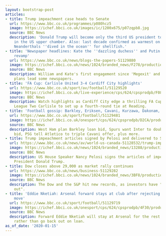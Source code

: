 ```yaml
---
layout: bootstrap-post
articles:
- title: Trump impeachment case heads to Senate
  url: https://www.bbc.co.uk/programmes/p080hcz5
  image: https://ichef.bbci.co.uk/images/ic/1200x675/p07zqpb8.jpg
  source: BBC News
  description: 'Donald Trump will become only the third US president to face trial
    in the US upper chamber. Also: last decade confirmed as warmest on record, and
    Neanderthals ''dived in the ocean'' for shellfish.'
- title: 'Newspaper headlines: Kate the ''dazzling duchess'' and Putin''s Kremlin
    revamp'
  url: https://www.bbc.co.uk/news/blogs-the-papers-51129880
  image: https://ichef.bbci.co.uk/news/1024/branded_news/F278/production/_110527026_metrop1jan16.jpg
  source: BBC News
  description: William and Kate's first engagement since 'Megexit' and Putin's Kremlin
    plans lead some newspapers.
- title: 'FA Cup: Carlisle United 3-4 Cardiff City highlights'
  url: https://www.bbc.co.uk/sport/av/football/51129520
  image: https://ichef.bbci.co.uk/live-experience/cps/624/cpsprodpb/F084/production/_110527516_p080hcfr.jpg
  source: BBC News
  description: Watch highlights as Cardiff City edge a thrilling FA Cup replay against
    League Two Carlisle to set up a fourth-round tie at Reading.
- title: 'Football gossip: Barkley, Eriksen, Cavani, Kurzawa, Dakonam, Piatek'
  url: https://www.bbc.co.uk/sport/football/51129481
  image: https://ichef.bbci.co.uk/onesport/cps/624/cpsprodpb/D2CA/production/_110526935_hi058950317.jpg
  source: BBC News
  description: West Ham plan Barkley loan bid, Spurs want Inter to double Eriksen
    bid, PSG tell Atletico to triple Cavani offer, plus more.
- title: Trump impeachment articles signed by Pelosi and delivered to Senate
  url: https://www.bbc.co.uk/news/av/world-us-canada-51128532/trump-impeachment-articles-signed-by-pelosi-and-delivered-to-senate
  image: https://ichef.bbci.co.uk/news/1024/branded_news/13288/production/_110527487_p080hbn0.jpg
  source: BBC News
  description: US House Speaker Nancy Pelosi signs the articles of impeachment against
    President Donald Trump.
- title: Dow closes above 29,000 as market rally continues
  url: https://www.bbc.co.uk/news/business-51129282
  image: https://ichef.bbci.co.uk/news/1024/branded_news/3BF8/production/_110525351_gettyimages-1192971442.jpg
  source: BBC News
  description: The Dow and the S&P hit new records, as investors have "fear of missing
    out".
- title: 'Eddie Nketiah: Arsenal forward stays at club after rejecting another loan
    move'
  url: https://www.bbc.co.uk/sport/football/51129719
  image: https://ichef.bbci.co.uk/onesport/cps/624/cpsprodpb/4F30/production/_110527202_eddie_nketiah_getty.jpg
  source: BBC News
  description: Forward Eddie Nketiah will stay at Arsenal for the rest of the season
    rather than go back out on loan.
as_of_date: '2020-01-15'
---
```


